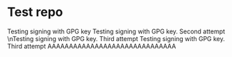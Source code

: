 # Test repo
Testing signing with GPG key
Testing signing with GPG key. Second attempt
\nTesting signing with GPG key. Third attempt
Testing signing with GPG key. Third attempt
AAAAAAAAAAAAAAAAAAAAAAAAAAAAAA
